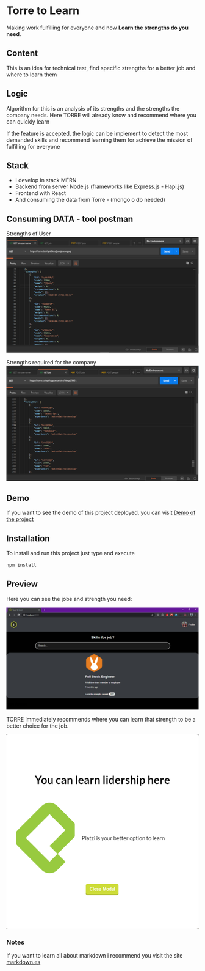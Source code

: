# Torre to Learn
Making work fulfilling for everyone and now **Learn the strengths do you need**.

## Content
This is an idea for technical test, find specific strengths for a better job and where to learn them

## Logic
Algorithm for this is an analysis of its strengths and the strengths the company needs. Here TORRE will already know and recommend where you can quickly learn

If the feature is accepted, the logic can be implement to detect the most demanded skills and recommend learning them for achieve the mission of fulfilling for everyone

## Stack
* I develop in stack MERN 
* Backend from server Node.js (frameworks like Express.js - Hapi.js)
* Frontend with React
* And consuming the data from Torre - (mongo o db needed)

## Consuming DATA - tool postman
Strengths of User
![](/src/assets/static/demo-3.png)

Strengths required for the company
![](/src/assets/static/demo-4.png)

## Demo
If you want to see the demo of this project deployed, you can visit [Demo of the project](https://torre-to-learn.herokuapp.com/)


## Installation
To install and run this project just type and execute
```bash
npm install
```
## Preview
Here you can see the jobs and strength you need:

![](/src/assets/static/demo-1.png)

TORRE immediately recommends where you can learn that strength to be a better choice for the job.

![](/src/assets/static/demo-2.png)

### Notes
If you want to learn all about markdown i recommend you visit the site [markdown.es](https://markdown.es/sintaxis-markdown/)
